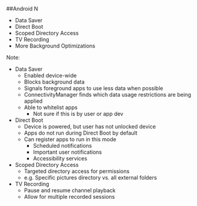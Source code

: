 ##Android N

+ Data Saver
+ Direct Boot
+ Scoped Directory Access
+ TV Recording
+ More Background Optimizations

Note:
+ Data Saver
    + Enabled device-wide
    + Blocks background data
    + Signals foreground apps to use less data when possible
    + ConnectivityManager finds which data usage restrictions are being applied
    + Able to whitelist apps
        + Not sure if this is by user or app dev
+ Direct Boot
    + Device is powered, but user has not unlocked device
    + Apps do not run during Direct Boot by default
    + Can register apps to run in this mode
        + Scheduled notifications
        + Important user notifications
        + Accessibility services
+ Scoped Directory Access
    + Targeted directory access for permissions
    + e.g. Specific pictures directory vs. all external folders
+ TV Recording
    + Pause and resume channel playback
    + Allow for multiple recorded sessions